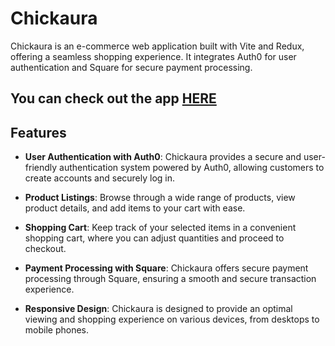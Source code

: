 # Chickaura

Chickaura is an e-commerce web application built with Vite and Redux, offering a seamless shopping experience. It integrates Auth0 for user authentication and Square for secure payment processing.

## You can check out the app [HERE](https://chickaura.netlify.app/)

## Features

- **User Authentication with Auth0**: Chickaura provides a secure and user-friendly authentication system powered by Auth0, allowing customers to create accounts and securely log in.

- **Product Listings**: Browse through a wide range of products, view product details, and add items to your cart with ease.

- **Shopping Cart**: Keep track of your selected items in a convenient shopping cart, where you can adjust quantities and proceed to checkout.

- **Payment Processing with Square**: Chickaura offers secure payment processing through Square, ensuring a smooth and secure transaction experience.

- **Responsive Design**: Chickaura is designed to provide an optimal viewing and shopping experience on various devices, from desktops to mobile phones.




